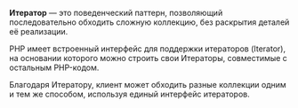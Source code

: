 **Итератор** — это поведенческий паттерн, позволяющий последовательно обходить сложную коллекцию, без раскрытия деталей её реализации.

PHP имеет встроенный интерфейс для поддержки итераторов (Iterator), на основании которого можно строить свои Итераторы, совместимые с остальным PHP-кодом.

Благодаря Итератору, клиент может обходить разные коллекции одним и тем же способом, используя единый интерфейс итераторов.